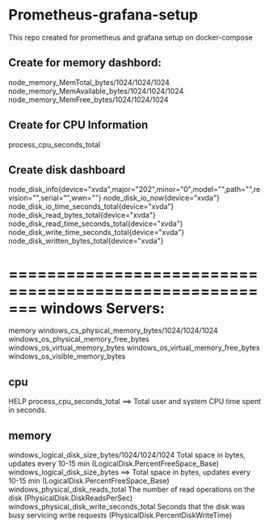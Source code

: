 # Prometheus-grafana-setup
This repo created for prometheus and grafana setup on docker-compose 

Create for memory dashbord:
---------------------------------------------
node_memory_MemTotal_bytes/1024/1024/1024 
node_memory_MemAvailable_bytes/1024/1024/1024
node_memory_MemFree_bytes/1024/1024/1024

Create for CPU Information
---------------------------------------
process_cpu_seconds_total

Create disk dashboard 
---------------------------------------------------------------------------------------------
node_disk_info{device="xvda",major="202",minor="0",model="",path="",revision="",serial="",wwn=""}
node_disk_io_now{device="xvda"}
node_disk_io_time_seconds_total{device="xvda"}
node_disk_read_bytes_total{device="xvda"}
node_disk_read_time_seconds_total{device="xvda"}
node_disk_write_time_seconds_total{device="xvda"}
node_disk_written_bytes_total{device="xvda"}

=======================================================
windows Servers: 
========================
memory
windows_cs_physical_memory_bytes/1024/1024/1024
windows_os_physical_memory_free_bytes
windows_os_virtual_memory_bytes
windows_os_virtual_memory_free_bytes
windows_os_visible_memory_bytes

cpu
-----------------------------------
HELP process_cpu_seconds_total ==> Total user and system CPU time spent in seconds.

memory
------------------------------------
windows_logical_disk_size_bytes/1024/1024/1024 Total space in bytes, updates every 10-15 min (LogicalDisk.PercentFreeSpace_Base)
windows_logical_disk_size_bytes   ==> Total space in bytes, updates every 10-15 min (LogicalDisk.PercentFreeSpace_Base)
windows_physical_disk_reads_total The number of read operations on the disk (PhysicalDisk.DiskReadsPerSec)
windows_physical_disk_write_seconds_total Seconds that the disk was busy servicing write requests (PhysicalDisk.PercentDiskWriteTime)


